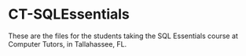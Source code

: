 # CT-SQLEssentials
These are the files for the students taking the SQL Essentials course at Computer Tutors, in Tallahassee, FL.
